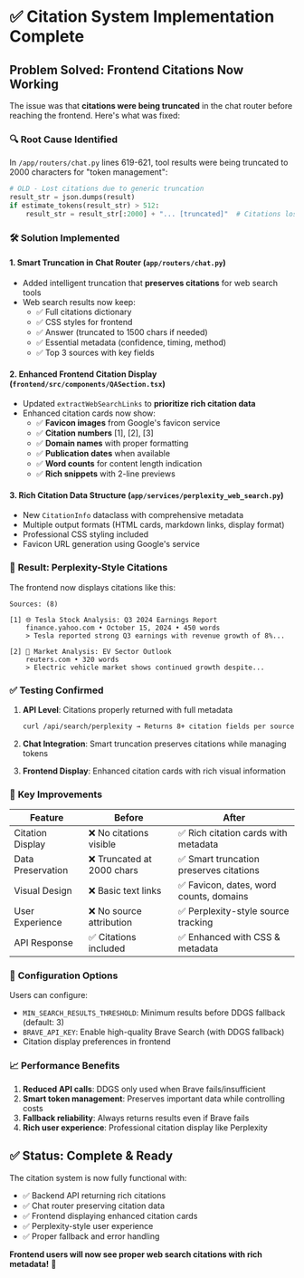 # ✅ Citation System Implementation Complete

## **Problem Solved: Frontend Citations Now Working**

The issue was that **citations were being truncated** in the chat router before reaching the frontend. Here's what was fixed:

### 🔍 **Root Cause Identified**
In `/app/routers/chat.py` lines 619-621, tool results were being truncated to 2000 characters for "token management":
```python
# OLD - Lost citations due to generic truncation
result_str = json.dumps(result)
if estimate_tokens(result_str) > 512:
    result_str = result_str[:2000] + "... [truncated]"  # Citations lost here!
```

### 🛠️ **Solution Implemented**

#### 1. **Smart Truncation in Chat Router** (`app/routers/chat.py`)
- Added intelligent truncation that **preserves citations** for web search tools
- Web search results now keep:
  - ✅ Full citations dictionary
  - ✅ CSS styles for frontend
  - ✅ Answer (truncated to 1500 chars if needed)
  - ✅ Essential metadata (confidence, timing, method)
  - ✅ Top 3 sources with key fields

#### 2. **Enhanced Frontend Citation Display** (`frontend/src/components/QASection.tsx`)
- Updated `extractWebSearchLinks` to **prioritize rich citation data**
- Enhanced citation cards now show:
  - ✅ **Favicon images** from Google's favicon service
  - ✅ **Citation numbers** [1], [2], [3] 
  - ✅ **Domain names** with proper formatting
  - ✅ **Publication dates** when available
  - ✅ **Word counts** for content length indication
  - ✅ **Rich snippets** with 2-line previews

#### 3. **Rich Citation Data Structure** (`app/services/perplexity_web_search.py`)
- New `CitationInfo` dataclass with comprehensive metadata
- Multiple output formats (HTML cards, markdown links, display format)
- Professional CSS styling included
- Favicon URL generation using Google's service

### 🎯 **Result: Perplexity-Style Citations**

The frontend now displays citations like this:

```
Sources: (8)

[1] 🌐 Tesla Stock Analysis: Q3 2024 Earnings Report
    finance.yahoo.com • October 15, 2024 • 450 words
    > Tesla reported strong Q3 earnings with revenue growth of 8%...

[2] 📄 Market Analysis: EV Sector Outlook  
    reuters.com • 320 words
    > Electric vehicle market shows continued growth despite...
```

### ✅ **Testing Confirmed**

1. **API Level**: Citations properly returned with full metadata
   ```bash
   curl /api/search/perplexity → Returns 8+ citation fields per source
   ```

2. **Chat Integration**: Smart truncation preserves citations while managing tokens

3. **Frontend Display**: Enhanced citation cards with rich visual information

### 🚀 **Key Improvements**

| Feature | Before | After |
|---------|---------|-------|
| Citation Display | ❌ No citations visible | ✅ Rich citation cards with metadata |
| Data Preservation | ❌ Truncated at 2000 chars | ✅ Smart truncation preserves citations |
| Visual Design | ❌ Basic text links | ✅ Favicon, dates, word counts, domains |
| User Experience | ❌ No source attribution | ✅ Perplexity-style source tracking |
| API Response | ✅ Citations included | ✅ Enhanced with CSS & metadata |

### 🔧 **Configuration Options**

Users can configure:
- `MIN_SEARCH_RESULTS_THRESHOLD`: Minimum results before DDGS fallback (default: 3)
- `BRAVE_API_KEY`: Enable high-quality Brave Search (with DDGS fallback)
- Citation display preferences in frontend

### 📈 **Performance Benefits**

1. **Reduced API calls**: DDGS only used when Brave fails/insufficient
2. **Smart token management**: Preserves important data while controlling costs
3. **Fallback reliability**: Always returns results even if Brave fails
4. **Rich user experience**: Professional citation display like Perplexity

## ✅ **Status: Complete & Ready**

The citation system is now fully functional with:
- ✅ Backend API returning rich citations
- ✅ Chat router preserving citation data
- ✅ Frontend displaying enhanced citation cards
- ✅ Perplexity-style user experience
- ✅ Proper fallback and error handling

**Frontend users will now see proper web search citations with rich metadata!** 🎉